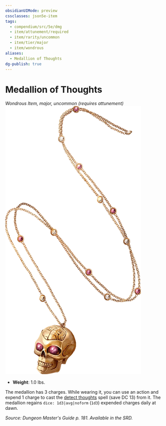 ```yaml
---
obsidianUIMode: preview
cssclasses: json5e-item
tags:
  - compendium/src/5e/dmg
  - item/attunement/required
  - item/rarity/uncommon
  - item/tier/major
  - item/wondrous
aliases:
  - Medallion of Thoughts
dg-publish: true
---
```

# Medallion of Thoughts
*Wondrous Item, major, uncommon (requires attunement)*  
![](https://raw.githubusercontent.com/5etools-mirror-2/5etools-img/main/items/DMG/Medallion%20of%20Thoughts.webp#right)  

- **Weight**: 1.0 lbs.

The medallion has 3 charges. While wearing it, you can use an action and expend 1 charge to cast the [detect thoughts](/Admin/CLI/spells/detect-thoughts.md) spell (save DC 13) from it. The medallion regains `dice: 1d3|avg|noform` (`1d3`) expended charges daily at dawn.

*Source: Dungeon Master's Guide p. 181. Available in the SRD.*